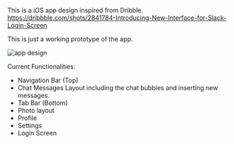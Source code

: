 This is a iOS app design inspired from Dribble.
https://dribbble.com/shots/2841784-Introducing-New-Interface-for-Slack-Login-Screen

This is just a working prototype of the app.

![app design](https://cloud.githubusercontent.com/assets/12230220/22864992/0b32d382-f129-11e6-9597-ee542fb3c163.jpg)

Current Functionalities:
- Navigation Bar (Top)
- Chat Messages Layout including the chat bubbles and inserting new
messages.
- Tab Bar (Bottom)
- Photo layout
- Profile
- Settings
- Login Screen

